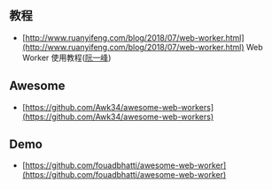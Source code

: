 ## 教程

* [http://www.ruanyifeng.com/blog/2018/07/web-worker.html](http://www.ruanyifeng.com/blog/2018/07/web-worker.html) Web Worker 使用教程\([阮一峰](http://www.ruanyifeng.com/)\)

## Awesome

* [https://github.com/Awk34/awesome-web-workers](https://github.com/Awk34/awesome-web-workers)

## Demo

* [https://github.com/fouadbhatti/awesome-web-worker](https://github.com/fouadbhatti/awesome-web-worker)



